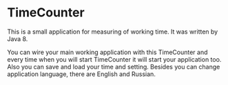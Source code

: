 # TimeCounter

This is a small application for measuring of working time. It was written by Java 8.

You can wire your main working application with this TimeCounter and every time when you will start TimeCounter it will start your application too. Also you can save and load your time and setting. Besides you can change application language, there are English and Russian.
